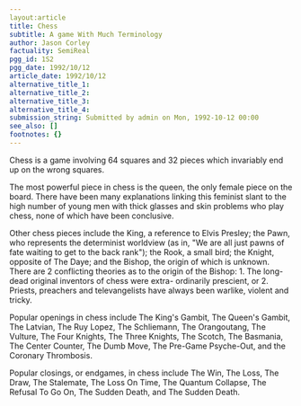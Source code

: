 ```yaml
---
layout:article
title: Chess
subtitle: A game With Much Terminology
author: Jason Corley
factuality: SemiReal
pgg_id: 1S2
pgg_date: 1992/10/12
article_date: 1992/10/12
alternative_title_1: 
alternative_title_2: 
alternative_title_3: 
alternative_title_4: 
submission_string: Submitted by admin on Mon, 1992-10-12 00:00
see_also: []
footnotes: {}
---
```

<div>
<p>Chess is a game involving 64 squares and 32 pieces which invariably end up on the wrong squares.</p>
<p>The most powerful piece in chess is the queen, the only female piece on the board. There have been many explanations linking this feminist slant to the high number of young men with thick glasses and skin problems who play chess, none of which have been conclusive.</p>
<p>Other chess pieces include the King, a reference to Elvis Presley; the Pawn, who represents the determinist worldview (as in, "We are all just pawns of fate waiting to get to the back rank"); the Rook, a small bird; the Knight, opposite of The Daye; and the Bishop, the origin of which is unknown. There are 2 conflicting theories as to the origin of the Bishop: 1. The long-dead original inventors of chess were extra- ordinarily prescient, or 2. Priests, preachers and televangelists have always been warlike, violent and tricky.</p>
<p>Popular openings in chess include The King's Gambit, The Queen's Gambit, The Latvian, The Ruy Lopez, The Schliemann, The Orangoutang, The Vulture, The Four Knights, The Three Knights, The Scotch, The Basmania, The Center Counter, The Dumb Move, The Pre-Game Psyche-Out, and the Coronary Thrombosis.</p>
<p>Popular closings, or endgames, in chess include The Win, The Loss, The Draw, The Stalemate, The Loss On Time, The Quantum Collapse, The Refusal To Go On, The Sudden Death, and The Sudden Death. <!--Amazon_CLS_IM_END--></p>
</div>

